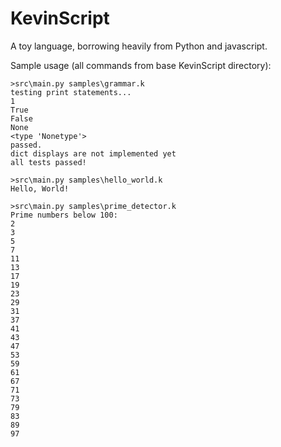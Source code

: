 KevinScript
===========

A toy language, borrowing heavily from Python and javascript.

Sample usage (all commands from base KevinScript directory):

    >src\main.py samples\grammar.k
    testing print statements...
    1
    True
    False
    None
    <type 'Nonetype'>
    passed.
    dict displays are not implemented yet
    all tests passed!
    
    >src\main.py samples\hello_world.k
    Hello, World!
    
    >src\main.py samples\prime_detector.k
    Prime numbers below 100:
    2
    3
    5
    7
    11
    13
    17
    19
    23
    29
    31
    37
    41
    43
    47
    53
    59
    61
    67
    71
    73
    79
    83
    89
    97